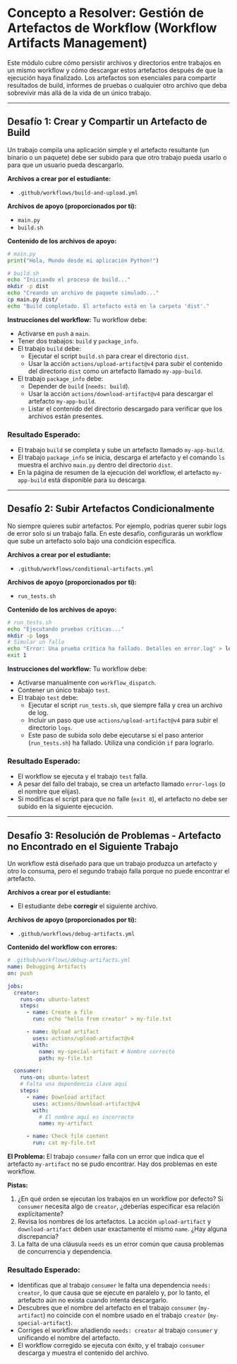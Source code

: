 # Concepto a Resolver: Gestión de Artefactos de Workflow (Workflow Artifacts Management)
Este módulo cubre cómo persistir archivos y directorios entre trabajos en un mismo workflow y cómo descargar estos artefactos después de que la ejecución haya finalizado. Los artefactos son esenciales para compartir resultados de build, informes de pruebas o cualquier otro archivo que deba sobrevivir más allá de la vida de un único trabajo.

---

## Desafío 1: Crear y Compartir un Artefacto de Build
Un trabajo compila una aplicación simple y el artefacto resultante (un binario o un paquete) debe ser subido para que otro trabajo pueda usarlo o para que un usuario pueda descargarlo.

**Archivos a crear por el estudiante:**
- `.github/workflows/build-and-upload.yml`

**Archivos de apoyo (proporcionados por ti):**
- `main.py`
- `build.sh`

**Contenido de los archivos de apoyo:**
```python
# main.py
print("Hola, Mundo desde mi aplicación Python!")
```

```bash
# build.sh
echo "Iniciando el proceso de build..."
mkdir -p dist
echo "Creando un archivo de paquete simulado..."
cp main.py dist/
echo "Build completado. El artefacto está en la carpeta 'dist'."
```

**Instrucciones del workflow:**
Tu workflow debe:
- Activarse en `push` a `main`.
- Tener dos trabajos: `build` y `package_info`.
- El trabajo `build` debe:
    - Ejecutar el script `build.sh` para crear el directorio `dist`.
    - Usar la acción `actions/upload-artifact@v4` para subir el contenido del directorio `dist` como un artefacto llamado `my-app-build`.
- El trabajo `package_info` debe:
    - Depender de `build` (`needs: build`).
    - Usar la acción `actions/download-artifact@v4` para descargar el artefacto `my-app-build`.
    - Listar el contenido del directorio descargado para verificar que los archivos están presentes.

### Resultado Esperado:
- El trabajo `build` se completa y sube un artefacto llamado `my-app-build`.
- El trabajo `package_info` se inicia, descarga el artefacto y el comando `ls` muestra el archivo `main.py` dentro del directorio `dist`.
- En la página de resumen de la ejecución del workflow, el artefacto `my-app-build` está disponible para su descarga.

---

## Desafío 2: Subir Artefactos Condicionalmente
No siempre quieres subir artefactos. Por ejemplo, podrías querer subir logs de error solo si un trabajo falla. En este desafío, configurarás un workflow que sube un artefacto solo bajo una condición específica.

**Archivos a crear por el estudiante:**
- `.github/workflows/conditional-artifacts.yml`

**Archivos de apoyo (proporcionados por ti):**
- `run_tests.sh`

**Contenido de los archivos de apoyo:**
```bash
# run_tests.sh
echo "Ejecutando pruebas críticas..."
mkdir -p logs
# Simular un fallo
echo "Error: Una prueba crítica ha fallado. Detalles en error.log" > logs/error.log
exit 1
```

**Instrucciones del workflow:**
Tu workflow debe:
- Activarse manualmente con `workflow_dispatch`.
- Contener un único trabajo `test`.
- El trabajo `test` debe:
    - Ejecutar el script `run_tests.sh`, que siempre falla y crea un archivo de log.
    - Incluir un paso que use `actions/upload-artifact@v4` para subir el directorio `logs`.
    - Este paso de subida solo debe ejecutarse si el paso anterior (`run_tests.sh`) ha fallado. Utiliza una condición `if` para lograrlo.

### Resultado Esperado:
- El workflow se ejecuta y el trabajo `test` falla.
- A pesar del fallo del trabajo, se crea un artefacto llamado `error-logs` (o el nombre que elijas).
- Si modificas el script para que no falle (`exit 0`), el artefacto no debe ser subido en la siguiente ejecución.

---

## Desafío 3: Resolución de Problemas - Artefacto no Encontrado en el Siguiente Trabajo
Un workflow está diseñado para que un trabajo produzca un artefacto y otro lo consuma, pero el segundo trabajo falla porque no puede encontrar el artefacto.

**Archivos a crear por el estudiante:**
- El estudiante debe **corregir** el siguiente archivo.

**Archivos de apoyo (proporcionados por ti):**
- `.github/workflows/debug-artifacts.yml`

**Contenido del workflow con errores:**
```yaml
# .github/workflows/debug-artifacts.yml
name: Debugging Artifacts
on: push

jobs:
  creator:
    runs-on: ubuntu-latest
    steps:
      - name: Create a file
        run: echo "hello from creator" > my-file.txt

      - name: Upload artifact
        uses: actions/upload-artifact@v4
        with:
          name: my-special-artifact # Nombre correcto
          path: my-file.txt

  consumer:
    runs-on: ubuntu-latest
    # Falta una dependencia clave aquí
    steps:
      - name: Download artifact
        uses: actions/download-artifact@v4
        with:
          # El nombre aquí es incorrecto
          name: my-artifact

      - name: Check file content
        run: cat my-file.txt
```

**El Problema:**
El trabajo `consumer` falla con un error que indica que el artefacto `my-artifact` no se pudo encontrar. Hay dos problemas en este workflow.

**Pistas:**
1.  ¿En qué orden se ejecutan los trabajos en un workflow por defecto? Si `consumer` necesita algo de `creator`, ¿deberías especificar esa relación explícitamente?
2.  Revisa los nombres de los artefactos. La acción `upload-artifact` y `download-artifact` deben usar exactamente el mismo `name`. ¿Hay alguna discrepancia?
3.  La falta de una cláusula `needs` es un error común que causa problemas de concurrencia y dependencia.

### Resultado Esperado:
- Identificas que al trabajo `consumer` le falta una dependencia `needs: creator`, lo que causa que se ejecute en paralelo y, por lo tanto, el artefacto aún no exista cuando intenta descargarlo.
- Descubres que el nombre del artefacto en el trabajo `consumer` (`my-artifact`) no coincide con el nombre usado en el trabajo `creator` (`my-special-artifact`).
- Corriges el workflow añadiendo `needs: creator` al trabajo `consumer` y unificando el nombre del artefacto.
- El workflow corregido se ejecuta con éxito, y el trabajo `consumer` descarga y muestra el contenido del archivo.
